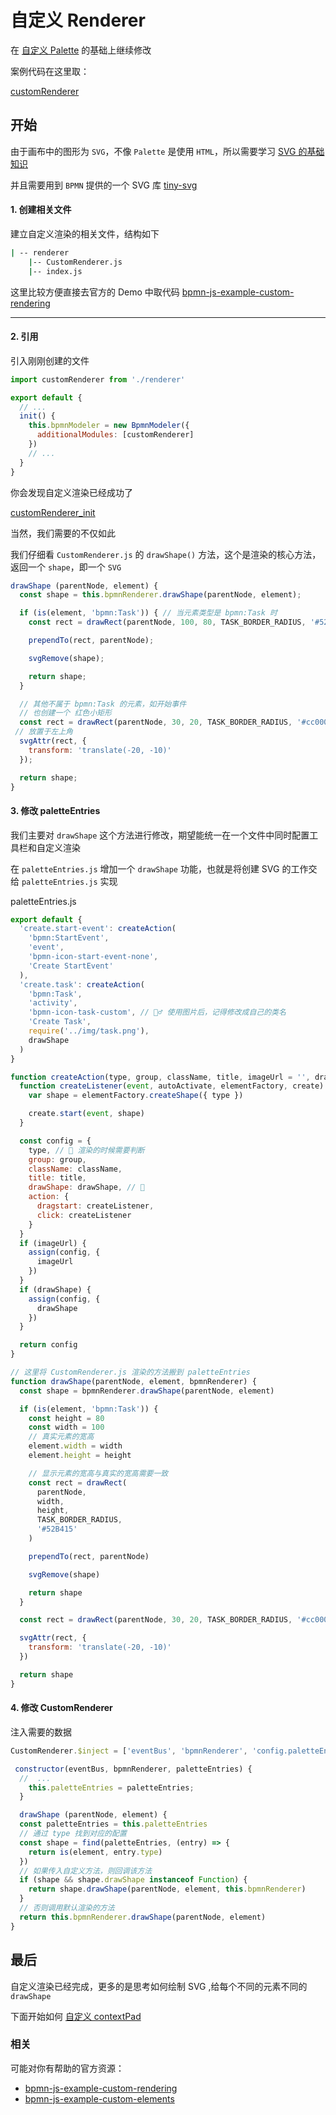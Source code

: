 # 自定义 Renderer

在 [自定义 Palette](./customPalette.md) 的基础上继续修改

案例代码在这里取：

[customRenderer](https://github.com/PL-FE/bpmn-doc/tree/customRenderer)

## 开始

由于画布中的图形为 `SVG`，不像 `Palette` 是使用 `HTML`，所以需要学习 [SVG 的基础知识](https://www.runoob.com/w3c/w3c-tutorial.html)

并且需要用到 `BPMN` 提供的一个 SVG 库 [tiny-svg](https://github.com/bpmn-io/tiny-svg)

#### 1. 创建相关文件

建立自定义渲染的相关文件，结构如下

```cmd
| -- renderer
    |-- CustomRenderer.js
    |-- index.js
```

这里比较方便直接去官方的 Demo 中取代码
[bpmn-js-example-custom-rendering](https://github.com/bpmn-io/bpmn-js-example-custom-rendering/blob/master/app/custom)

---

#### 2. 引用

引入刚刚创建的文件

```js
import customRenderer from './renderer'
```

```js
export default {
  // ...
  init() {
    this.bpmnModeler = new BpmnModeler({
      additionalModules: [customRenderer]
    })
    // ...
  }
}
```

你会发现自定义渲染已经成功了

[customRenderer_init](./img/customRenderer_init.png)

当然，我们需要的不仅如此

我们仔细看 `CustomRenderer.js` 的 `drawShape()` 方法，这个是渲染的核心方法， 返回一个 `shape`，即一个 `SVG`

```js
drawShape (parentNode, element) {
  const shape = this.bpmnRenderer.drawShape(parentNode, element);

  if (is(element, 'bpmn:Task')) { // 当元素类型是 bpmn:Task 时
    const rect = drawRect(parentNode, 100, 80, TASK_BORDER_RADIUS, '#52B415'); // 创建一个带绿色边框的矩形

    prependTo(rect, parentNode);

    svgRemove(shape);

    return shape;
  }

  // 其他不属于 bpmn:Task 的元素，如开始事件
  // 也创建一个 红色小矩形
  const rect = drawRect(parentNode, 30, 20, TASK_BORDER_RADIUS, '#cc0000');
 // 放置于左上角
  svgAttr(rect, {
    transform: 'translate(-20, -10)'
  });

  return shape;
}
```

#### 3. 修改 paletteEntries

我们主要对 `drawShape` 这个方法进行修改，期望能统一在一个文件中同时配置工具栏和自定义渲染

在 `paletteEntries.js` 增加一个 `drawShape` 功能，也就是将创建 SVG 的工作交给 `paletteEntries.js` 实现

paletteEntries.js

```js
export default {
  'create.start-event': createAction(
    'bpmn:StartEvent',
    'event',
    'bpmn-icon-start-event-none',
    'Create StartEvent'
  ),
  'create.task': createAction(
    'bpmn:Task',
    'activity',
    'bpmn-icon-task-custom', // 🙋‍♂️ 使用图片后，记得修改成自己的类名
    'Create Task',
    require('../img/task.png'),
    drawShape
  )
}

function createAction(type, group, className, title, imageUrl = '', drawShape) {
  function createListener(event, autoActivate, elementFactory, create) {
    var shape = elementFactory.createShape({ type })

    create.start(event, shape)
  }

  const config = {
    type, // 📌 渲染的时候需要判断
    group: group,
    className: className,
    title: title,
    drawShape: drawShape, // 📌
    action: {
      dragstart: createListener,
      click: createListener
    }
  }
  if (imageUrl) {
    assign(config, {
      imageUrl
    })
  }
  if (drawShape) {
    assign(config, {
      drawShape
    })
  }

  return config
}

// 这里将 CustomRenderer.js 渲染的方法搬到 paletteEntries
function drawShape(parentNode, element, bpmnRenderer) {
  const shape = bpmnRenderer.drawShape(parentNode, element)

  if (is(element, 'bpmn:Task')) {
    const height = 80
    const width = 100
    // 真实元素的宽高
    element.width = width
    element.height = height

    // 显示元素的宽高与真实的宽高需要一致
    const rect = drawRect(
      parentNode,
      width,
      height,
      TASK_BORDER_RADIUS,
      '#52B415'
    )

    prependTo(rect, parentNode)

    svgRemove(shape)

    return shape
  }

  const rect = drawRect(parentNode, 30, 20, TASK_BORDER_RADIUS, '#cc0000')

  svgAttr(rect, {
    transform: 'translate(-20, -10)'
  })

  return shape
}
```

#### 4. 修改 CustomRenderer

注入需要的数据

```js
CustomRenderer.$inject = ['eventBus', 'bpmnRenderer', 'config.paletteEntries']

 constructor(eventBus, bpmnRenderer, paletteEntries) {
  //  ...
    this.paletteEntries = paletteEntries;
  }

  drawShape (parentNode, element) {
  const paletteEntries = this.paletteEntries
  // 通过 type 找到对应的配置
  const shape = find(paletteEntries, (entry) => {
    return is(element, entry.type)
  })
  // 如果传入自定义方法，则回调该方法
  if (shape && shape.drawShape instanceof Function) {
    return shape.drawShape(parentNode, element, this.bpmnRenderer)
  }
  // 否则调用默认渲染的方法
  return this.bpmnRenderer.drawShape(parentNode, element)
}
```

## 最后

自定义渲染已经完成，更多的是思考如何绘制 SVG ,给每个不同的元素不同的 `drawShape`

下面开始如何 [自定义 contextPad](./customContextPad.md)

### 相关

可能对你有帮助的官方资源：

- [bpmn-js-example-custom-rendering](https://github.com/bpmn-io/bpmn-js-example-custom-rendering/blob/master/app/custom)
- [bpmn-js-example-custom-elements ](https://github.com/bpmn-io/bpmn-js-example-custom-elements)
